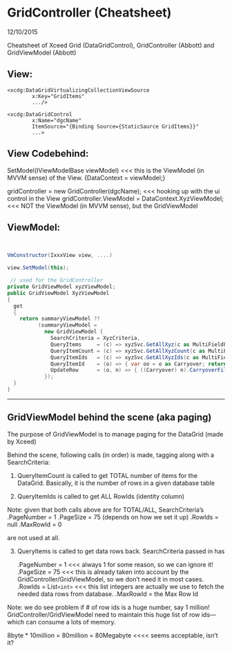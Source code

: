 GridController (Cheatsheet)
====

12/10/2015

Cheatsheet of Xceed Grid (DataGridControl), GridController (Abbott) and GridViewModel (Abbott)

View:
----

```xaml
<xcdg:DataGridVirtualizingCollectionViewSource
        x:Key="GridItems"
        .../>

<xcdg:DataGridControl 
        x:Name="dgcName"
        ItemSource="{Binding Source={StaticSaurce GridItems}}"
        ...>
```

View Codebehind:
----

  SetModel(IViewModelBase viewModel) <<< this is the ViewModel (in MVVM sense) of the View.
  {DataContext = viewModel;}

  gridController = new GridController(dgcName); <<< hooking up with the ui control in the View
  gridController.ViewModel = DataContext.XyzViewModel; <<< NOT the ViewModel (in MVVM sense), but the GridViewModel

ViewModel:
----

```csharp


VmConstructor(IxxxView view, ....)

view.SetModel(this);

 // used for the GridController
private GridViewModel xyzViewModel;
public GridViewModel XyzViewModel
{
  get
  {
    return summaryViewModel ?? 
          (summaryViewModel = 
            new GridViewModel {
              SearchCriteria = XyzCriteria,
              QueryItems     = (c) => xyzSvc.GetAllXyz(c as MultiFieldFilterQueryCriteria)....
              QueryItemCount = (c) => xyzSvc.GetAllXyzCount(c as MultiFieldFilterQueryCriteria),
              QueryItemIds   = (c) => xyzSvc.GetAllXyzIds(c as MultiFieldFilterQueryCriteria).ToArray(),
              QueryItemId    = (o) => { var oo = o as Carryover; return oo == null ? 0 : oo.CarryoverId; },
              UpdateRow      = (o, n) => { ((Carryover) n).CarryoverFile = ((Carryover) o).CarryoverFile; return true; },
            });
  }
}
```

***

GridViewModel behind the scene (aka paging)
----

The purpose of GridViewModel is to manage paging for the DataGrid (made by Xceed)

Behind the scene, following calls (in order) is made, tagging along with a SearchCriteria:

1) QueryItemCount is called to get TOTAL number of items for the DataGrid. Basically, it is the number of rows in a given database table

2) QueryItemIds is called to get ALL RowIds (identity column) 

Note: given that both calls above are for TOTAL/ALL, SearchCriteria’s
   .PageNumber = 1
   .PageSize = 75 (depends on how we set it up)
   .RowIds = null
   .MaxRowId = 0

   are not used at all.

3) QueryItems is called to get data rows back. SearchCriteria passed in has

   .PageNumber = 1 <<< always 1 for some reason, so we can ignore it!
   .PageSize = 75  <<< this is already taken into account by the GridController/GridViewModel, so we don’t need it in most cases.
   .RowIds = List`<int>` <<< this list integers are actually we use to fetch the needed data rows from database.
   .MaxRowId = the Max Row Id

Note: we do see problem if # of row ids is a huge number, say 1 million! GridController/GridViewModel need to maintain this huge list of row ids—which can consume a lots of memory.

8byte * 10million = 80million = 80Megabyte <<<< seems acceptable, isn’t it?
